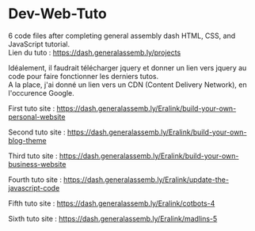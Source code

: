 # Dev-Web-Tuto
6 code files after completing general assembly dash HTML, CSS, and JavaScript tutorial.  
Lien du tuto : 
https://dash.generalassemb.ly/projects  

Idéalement, il faudrait télécharger jquery et donner un lien vers jquery au code pour faire fonctionner les derniers tutos.  
A la place, j'ai donné un lien vers un CDN (Content Delivery Network), en l'occurence Google.  


First tuto site : 
https://dash.generalassemb.ly/Eralink/build-your-own-personal-website

Second tuto site : 
https://dash.generalassemb.ly/Eralink/build-your-own-blog-theme

Third tuto site : 
https://dash.generalassemb.ly/Eralink/build-your-own-business-website

Fourth tuto site : 
https://dash.generalassemb.ly/Eralink/update-the-javascript-code

Fifth tuto site : 
https://dash.generalassemb.ly/Eralink/cotbots-4

Sixth tuto site : 
https://dash.generalassemb.ly/Eralink/madlins-5
